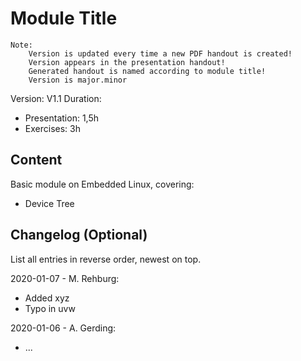 # Module Title

```
Note: 
    Version is updated every time a new PDF handout is created!
    Version appears in the presentation handout!
    Generated handout is named according to module title!
    Version is major.minor
```

Version: V1.1
Duration:
- Presentation: 1,5h
- Exercises: 3h

## Content

Basic module on Embedded Linux, covering:

- Device Tree

## Changelog (Optional)

List all entries in reverse order, newest on top.

2020-01-07 - M. Rehburg:
- Added xyz
- Typo in uvw

2020-01-06 - A. Gerding:
- ...
